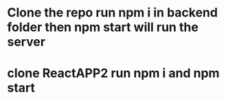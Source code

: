 # Clone the repo run npm i in backend folder then npm start will run the server
# clone ReactAPP2 run npm i and npm start
